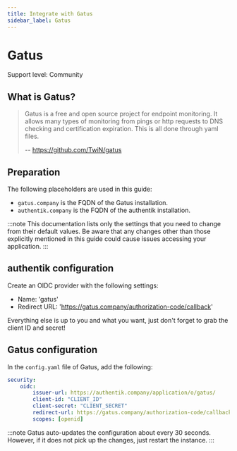 ```yaml
---
title: Integrate with Gatus
sidebar_label: Gatus
---
```


# Gatus

<span class="badge badge--secondary">Support level: Community</span>

## What is Gatus?

> Gatus is a free and open source project for endpoint monitoring. It allows many types of monitoring from pings or http requests to DNS checking and certification expiration. This is all done through yaml files.
>
> -- https://github.com/TwiN/gatus

## Preparation

The following placeholders are used in this guide:

- `gatus.company` is the FQDN of the Gatus installation.
- `authentik.company` is the FQDN of the authentik installation.

:::note
This documentation lists only the settings that you need to change from their default values. Be aware that any changes other than those explicitly mentioned in this guide could cause issues accessing your application.
:::

## authentik configuration

Create an OIDC provider with the following settings:

- Name: 'gatus'
- Redirect URL: 'https://gatus.company/authorization-code/callback'

Everything else is up to you and what you want, just don't forget to grab the client ID and secret!

## Gatus configuration

In the `config.yaml` file of Gatus, add the following:

```yml
security:
    oidc:
        issuer-url: https://authentik.company/application/o/gatus/
        client-id: "CLIENT_ID"
        client-secret: "CLIENT_SECRET"
        redirect-url: https://gatus.company/authorization-code/callback
        scopes: [openid]
```

:::note
Gatus auto-updates the configuration about every 30 seconds. However, if it does not pick up the changes, just restart the instance.
:::
